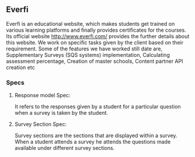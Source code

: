 ## Everfi ##

Everfi is an educational website, which makes students get trained on various learning platforms  and finally provides certificates for the courses. Its official website http://www.everfi.com/ provides the further details about this website. We work on specific tasks given by the client based on their requirement. Some of the features we have worked still date are, Supplementary Surveys (SQS systems) implementation, Calculating assessment percentage, Creation of master schools, Content partner API creation etc

### Specs ###

1. Response model Spec:

    It refers to the responses given by a student for a particular question when a survey is taken by the student.

2. Survey Section Spec:

    Survey sections are the sections that are displayed within a survey. When a student attends a survey he attends the questions made available under different survey sections.
